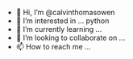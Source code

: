 - 👋 Hi, I’m @calvinthomasowen
- 👀 I’m interested in ... python
- 🌱 I’m currently learning ...
- 💞️ I’m looking to collaborate on ...
- 📫 How to reach me ...

<!---
calvinthomasowen/calvinthomasowen is a ✨ special ✨ repository because its `README.md` (this file) appears on your GitHub profile.
You can click the Preview link to take a look at your changes.
--->
